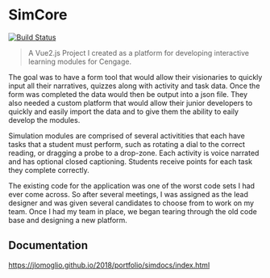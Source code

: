 # SimCore
[![Build Status][jlomoglio-badge]][jlomoglio-badge-url]

> A Vue2.js Project I created as a platform for developing interactive learning modules for Cengage. 

The goal was to have a form tool that would allow their visionaries to quickly input all their narratives, quizzes along with activity and task data. Once the form was completed the data would then be output into a json file. They also needed a custom platform that would allow their junior developers to quickly and easily import the data and to give them the ability to eaily develop the modules.

Simulation modules are comprised of several activitities that each have tasks that a student must perform, such as rotating a dial to the correct reading, or dragging a probe to a drop-zone. Each activity is voice narrated and has optional closed captioning. Students receive points for each task they complete correctly.

The existing code for the application was one of the worst code sets I had ever come across. So after several meetings, I was assigned as the lead designer and was given several candidates to choose from to work on my team. Once I had my team in place, we began tearing through the old code base and designing a new platform.

## Documentation
https://jlomoglio.github.io/2018/portfolio/simdocs/index.html

[jlomoglio-badge]: https://travis-ci.org/angular/quickstart.svg?branch=master
[jlomoglio-badge-url]: https://jlomoglio.github.io/2018/
